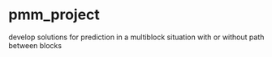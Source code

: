 # pmm_project
develop solutions for prediction in a multiblock situation with or without path between blocks
